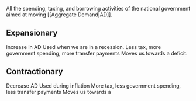 All the spending, taxing, and borrowing activities of the national government aimed at moving [[Aggregate Demand|AD]].
## Expansionary
Increase in AD 
Used when we are in a recession.
Less tax, more government spending, more transfer payments
Moves us towards a deficit. 
## Contractionary
Decrease AD
Used during inflation
More tax, less government spending, less transfer payments
Moves us towards a